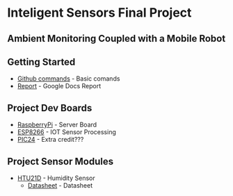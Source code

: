 # Inteligent Sensors Final Project
## Ambient Monitoring Coupled with a Mobile Robot

## Getting Started
* [Github commands](https://confluence.atlassian.com/bitbucketserver/basic-git-commands-776639767.html) - Basic comands
* [Report](TBD) - Google Docs Report

## Project Dev Boards
* [RaspberryPi](https://www.raspberrypi.org/) - Server Board
* [ESP8266](https://www.banggood.com/Geekcreit-Doit-NodeMcu-Lua-ESP8266-ESP-12F-WIFI-Development-Board-p-985891.html?p=FX25081395033201503Y) - IOT Sensor Processing
* [PIC24](TBD) - Extra credit???

## Project Sensor Modules
* [HTU21D](https://www.banggood.com/GY-213V-HTU21D-3_3V-I2C-Temperature-Humidity-Sensor-Module-For-Arduino-p-1184748.html?p=FX25081395033201503Y) - Humidity Sensor
	- [Datasheet](http://www.farnell.com/datasheets/1780639.pdf) - Datasheet
